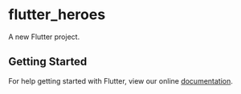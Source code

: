 # flutter_heroes

A new Flutter project.

## Getting Started

For help getting started with Flutter, view our online
[documentation](http://flutter.io/).
